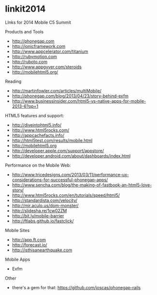 linkit2014
==========

LInks for 2014 Mobile C5 Summit

Products and Tools
* http://phonegap.com
* http://ionicframework.com
* http://www.appcelerator.com/titanium
* http://rubymotion.com
* http://ruboto.com
* http://www.appgyver.com/steroids
* http://mobilehtml5.org/

Reading
* http://martinfowler.com/articles/multiMobile/
* http://phonegap.com/blog/2013/04/23/story-behind-exfm
* http://www.businessinsider.com/html5-vs-native-apps-for-mobile-2013-6?op=1

HTML5 features and support:
* http://diveintohtml5.info/
* http://www.html5rocks.com/
* http://appcachefacts.info/
* http://html5test.com/results/mobile.html
* http://mobilehtml5.org
* http://developer.apple.com/support/appstore/
* http://developer.android.com/about/dashboards/index.html

Performance on the Mobile Web:
* http://www.tricedesigns.com/2013/03/11/performance-ux-considerations-for-successful-phonegap-apps/
* http://www.sencha.com/blog/the-making-of-fastbook-an-html5-love-story/
* http://www.html5rocks.com/en/tutorials/speed/html5/
* http://standardista.com/velocity/
* http://mir.aculo.us/dom-monster/
* http://slidesha.re/1cw02ZM
* http://bit.ly/mobile-barrier
* http://ftlabs.github.io/fastclick/

Mobile Sites
* http://app.ft.com
* http://forecast.io/
* http://isthisanearthquake.com

Mobile Apps
* Exfm

Other
* there's a gem for that: https://github.com/joscas/phonegap-rails
